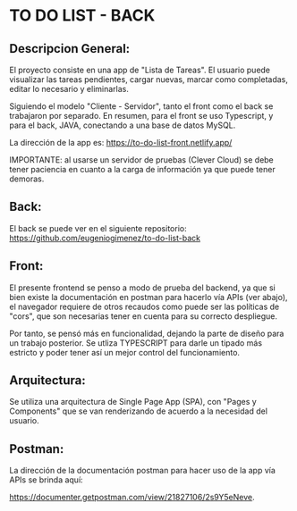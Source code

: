 # TO DO LIST - BACK

## Descripcion General:
El proyecto consiste en una app de "Lista de Tareas". El usuario puede visualizar las tareas pendientes, cargar nuevas, marcar como completadas, editar lo necesario y eliminarlas.

 Siguiendo el modelo "Cliente - Servidor", tanto el front como el back se trabajaron por separado. En resumen, para el front se uso Typescript, y para el back, JAVA, conectando a una base de datos MySQL.

 La dirección de la app es: https://to-do-list-front.netlify.app/

 IMPORTANTE: al usarse un servidor de pruebas (Clever Cloud) se debe tener paciencia en cuanto a la carga de información ya que puede tener demoras.

## Back:
El back se puede ver en el siguiente repositorio: https://github.com/eugeniogimenez/to-do-list-back

## Front:
El presente frontend se penso a modo de prueba del backend, ya que si bien existe la documentación en postman para hacerlo vía APIs (ver abajo), el navegador requiere de otros recaudos como puede ser las políticas de "cors", que son necesarias tener en cuenta para su correcto despliegue.

Por tanto, se pensó más en funcionalidad, dejando la parte de diseño para un trabajo posterior. Se utliza TYPESCRIPT para darle un tipado más estricto y poder tener así un mejor control del funcionamiento.

## Arquitectura:
Se utiliza una arquitectura de Single Page App (SPA), con "Pages y Components" que se van renderizando de acuerdo a la necesidad del usuario.

## Postman:
La dirección de la documentación postman para hacer uso de la app vía APIs se brinda aquí:

https://documenter.getpostman.com/view/21827106/2s9Y5eNeve.
